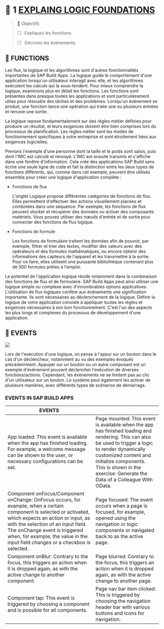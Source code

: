 # 🌸 1 [EXPLAING LOGIC FOUNDATIONS](https://learning.sap.com/learning-journeys/develop-apps-with-sap-build-apps-using-drag-and-drop-simplicity/explaining-logic-foundations-_e42988b5-e6c2-4e8f-a267-8923a3fd9466)

> 🌺 Objectifs
>
> - [ ] Expliquez les fonctions.
>
> - [ ] Décrivez les événements.

## 🌸 FUNCTIONS

Les flux, la logique et les algorithmes sont d'autres fonctionnalités importantes de SAP Build Apps. La logique guide le comportement d'une application lorsqu'un utilisateur interagit avec elle, et les algorithmes exécutent les calculs qui la sous-tendent. Pour mieux comprendre la logique, examinons plus en détail les fonctions. Les fonctions sont présentes dans presque toutes les applications et sont particulièrement utiles pour résoudre des tâches et des problèmes. Lorsqu'un événement se produit, une fonction lance une opération qui traite une ou plusieurs entrées et renvoie une sortie.

La logique repose fondamentalement sur des règles métier définies pour produire un résultat, et leurs exigences doivent être bien comprises lors du processus de planification. Les règles métier sont les modes de fonctionnement spécifiques à votre entreprise et sont étroitement liées aux exigences logicielles.

Prenons l'exemple d'une personne dont la taille et le poids sont saisis, puis dont l'IMC est calculé et renvoyé. L'IMC est ensuite transmis et s'affiche dans une fenêtre d'information. Cela crée des applications SAP Build sans écrire une seule ligne de code et fait la distinction entre les deux types de fonctions différents, qui, comme dans cet exemple, peuvent être utilisés ensemble pour créer une logique d'application complète :

- Fonctions de flux

  L'onglet Logique propose différentes catégories de fonctions de flux. Elles permettent d'effectuer des actions visuellement placées et combinées dans une séquence. Par exemple, les fonctions de flux peuvent stocker et récupérer des données ou activer des composants matériels. Vous pouvez utiliser des nœuds d'entrée et de sortie pour connecter des fonctions de flux logique.

- Fonctions de formule

  Les fonctions de formulaire traitent les données afin de pouvoir, par exemple, filtrer et trier des textes, modifier des valeurs avec des opérateurs et des formules mathématiques, ou encore obtenir des informations des capteurs de l'appareil et les transmettre à la sortie. Pour ce faire, elles utilisent une puissante bibliothèque contenant plus de 500 formules prêtes à l'emploi.

Le potentiel de l'application logique réside notamment dans la combinaison des fonctions de flux et de formulaire. SAP Build Apps peut ainsi utiliser une logique simple ou complexe avec d'innombrables options applicatives. L'utilisation de flux logiques confère aux événements une signification importante. Ils sont nécessaires au déclenchement de la logique. Définir la logique de votre application consiste à appliquer toutes les règles et exigences nécessaires à son bon fonctionnement. C'est l'un des aspects les plus longs et complexes du processus de développement d'une application.

## 🌸 EVENTS

![](./RESSOURCES/Events.png)

Lors de l'exécution d'une logique, on pense à l'appui sur un bouton dans le cas d'un déclencheur, notamment au vu des exemples évoqués précédemment. Appuyer sur un bouton ou un autre composant est un exemple d'événement pouvant déclencher l'exécution de diverses fonctions/actions. Cependant, les événements ne se limitent pas au clic d'un utilisateur sur un bouton. Le système peut également les activer de plusieurs manières, avec différents types de scénarios de démarrage.

### EVENTS IN SAP BUILD APPS

| **EVENTS**                                                                                                                                                                                                                                                                                                          |                                                                                                                                                                                                                                                                                 |
| ------------------------------------------------------------------------------------------------------------------------------------------------------------------------------------------------------------------------------------------------------------------------------------------------------------------- | ------------------------------------------------------------------------------------------------------------------------------------------------------------------------------------------------------------------------------------------------------------------------------- |
| App loaded: This event is available when the app has finished loading. For example, a welcome message can be shown to the user, or necessary configurations can be set.                                                                                                                                             | Page mounted: This event is available when the app has finished loading and rendering. This can also be used to trigger a logic to render dynamically customized content and initialize components. This is shown in the exercise: Generate the Data of a Colleague With OData. |
| Component onFocus/Component onChange: OnFocus occurs, for example, when a certain component is selected or activated, which expects an action or input, as with the selection of an input field. The onChange event is triggered when, for example, the value in the input field changes or a checkbox is selected. | Page focused: The event occurs when a page is focused, for example, opened using the navigation or logic components or navigated back to as the active page.                                                                                                                    |
| Component onBlur: Contrary to the focus, this triggers an action when it is dropped again, as with the active change to another component.                                                                                                                                                                          | Page blurred: Contrary to the focus, this triggers an action when it is dropped again, as with the active change to another page.                                                                                                                                               |
| Component tap: This event is triggered by choosing a component and is possible for all components.                                                                                                                                                                                                                  | Page nav bar item clicked: This is triggered by choosing the navigation header bar with various buttons and icons for navigation.                                                                                                                                               |
